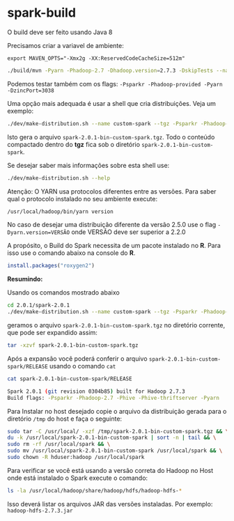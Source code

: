 # spark-build

O build deve ser feito usando Java 8

Precisamos criar a variavel de ambiente:

```
export MAVEN_OPTS="-Xmx2g -XX:ReservedCodeCacheSize=512m"
```

```bash
./build/mvn -Pyarn -Phadoop-2.7 -Dhadoop.version=2.7.3 -DskipTests --name custom-spark --tgz -Psparkr -Phive -Phive-thriftserver clean package
```

Podemos testar também com os flags: `-Psparkr -Phadoop-provided -Pyarn -DzincPort=3038`

Uma opção mais adequada é usar a shell que cria distribuições. Veja um exemplo:

```bash
./dev/make-distribution.sh --name custom-spark --tgz -Psparkr -Phadoop-2.7 -Phadoop-provided -Phive -Phive-thriftserver -Pyarn
```

Isto gera o arquivo `spark-2.0.1-bin-custom-spark.tgz`. Todo o conteúdo compactado 
dentro do **tgz** fica sob o diretório `spark-2.0.1-bin-custom-spark`.

Se desejar saber mais informações sobre esta shell use:

```bash
./dev/make-distribution.sh --help
```

Atenção: O YARN usa protocolos diferentes entre as versões. Para saber qual o 
protocolo instalado no seu ambiente execute:


```bash
/usr/local/hadoop/bin/yarn version
```

No caso de desejar uma distribuição diferente da versão 2.5.0 use o 
flag `-Dyarn.version=VERSÃO` onde VERSÃO deve ser superior a 2.2.0

A propósito, o Build do Spark necessita de um pacote instalado no **R**. 
Para isso use o comando abaixo na console do **R**.

```r
install.packages("roxygen2")
```

**Resumindo:** 

Usando os comandos mostrado abaixo

```bash
cd 2.0.1/spark-2.0.1
./dev/make-distribution.sh --name custom-spark --tgz -Psparkr -Phadoop-2.7 -Phadoop-provided -Phive -Phive-thriftserver -Pyarn
```

geramos o arquivo `spark-2.0.1-bin-custom-spark.tgz` 
no diretório corrente, que pode ser expandido assim:

```bash
tar -xzvf spark-2.0.1-bin-custom-spark.tgz
```

Após a expansão você poderá conferir o arquivo `spark-2.0.1-bin-custom-spark/RELEASE`
usando o comando `cat` 

```bash
cat spark-2.0.1-bin-custom-spark/RELEASE

Spark 2.0.1 (git revision 0304b85) built for Hadoop 2.7.3
Build flags: -Psparkr -Phadoop-2.7 -Phive -Phive-thriftserver -Pyarn
```
Para Instalar no host desejado copie o arquivo da distribuição gerada para
o diretório `/tmp` do host e faça o seguinte:

```bash
sudo tar -C /usr/local/ -xzf /tmp/spark-2.0.1-bin-custom-spark.tgz && \
du -k /usr/local/spark-2.0.1-bin-custom-spark | sort -n | tail && \
sudo rm -rf /usr/local/spark && \
sudo mv /usr/local/spark-2.0.1-bin-custom-spark /usr/local/spark && \
sudo chown -R hduser:hadoop /usr/local/spark 
```

Para verificar se você está usando a versão correta do Hadoop no Host onde está instalado o Spark execute o comando:

```bash
ls -la /usr/local/hadoop/share/hadoop/hdfs/hadoop-hdfs-*
```

Isso deverá listar os arquivos JAR das versões instaladas. Por exemplo: `hadoop-hdfs-2.7.3.jar` 
